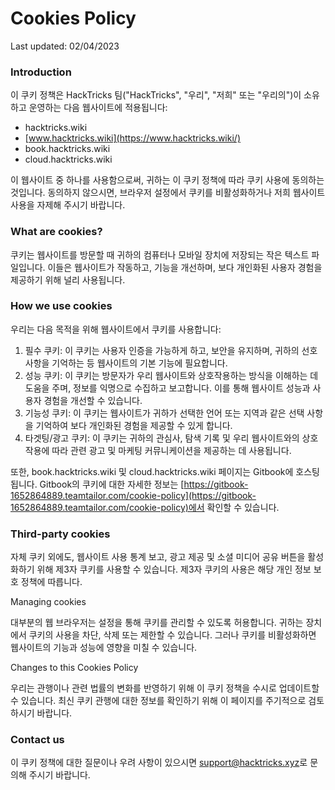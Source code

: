 # Cookies Policy

Last updated: 02/04/2023

### Introduction

이 쿠키 정책은 HackTricks 팀("HackTricks", "우리", "저희" 또는 "우리의")이 소유하고 운영하는 다음 웹사이트에 적용됩니다:

* hacktricks.wiki
* [www.hacktricks.wiki](https://www.hacktricks.wiki/)
* book.hacktricks.wiki
* cloud.hacktricks.wiki

이 웹사이트 중 하나를 사용함으로써, 귀하는 이 쿠키 정책에 따라 쿠키 사용에 동의하는 것입니다. 동의하지 않으시면, 브라우저 설정에서 쿠키를 비활성화하거나 저희 웹사이트 사용을 자제해 주시기 바랍니다.

### What are cookies?

쿠키는 웹사이트를 방문할 때 귀하의 컴퓨터나 모바일 장치에 저장되는 작은 텍스트 파일입니다. 이들은 웹사이트가 작동하고, 기능을 개선하며, 보다 개인화된 사용자 경험을 제공하기 위해 널리 사용됩니다.

### How we use cookies

우리는 다음 목적을 위해 웹사이트에서 쿠키를 사용합니다:

1. 필수 쿠키: 이 쿠키는 사용자 인증을 가능하게 하고, 보안을 유지하며, 귀하의 선호 사항을 기억하는 등 웹사이트의 기본 기능에 필요합니다.
2. 성능 쿠키: 이 쿠키는 방문자가 우리 웹사이트와 상호작용하는 방식을 이해하는 데 도움을 주며, 정보를 익명으로 수집하고 보고합니다. 이를 통해 웹사이트 성능과 사용자 경험을 개선할 수 있습니다.
3. 기능성 쿠키: 이 쿠키는 웹사이트가 귀하가 선택한 언어 또는 지역과 같은 선택 사항을 기억하여 보다 개인화된 경험을 제공할 수 있게 합니다.
4. 타겟팅/광고 쿠키: 이 쿠키는 귀하의 관심사, 탐색 기록 및 우리 웹사이트와의 상호작용에 따라 관련 광고 및 마케팅 커뮤니케이션을 제공하는 데 사용됩니다.

또한, book.hacktricks.wiki 및 cloud.hacktricks.wiki 페이지는 Gitbook에 호스팅됩니다. Gitbook의 쿠키에 대한 자세한 정보는 [https://gitbook-1652864889.teamtailor.com/cookie-policy](https://gitbook-1652864889.teamtailor.com/cookie-policy)에서 확인할 수 있습니다.

### Third-party cookies

자체 쿠키 외에도, 웹사이트 사용 통계 보고, 광고 제공 및 소셜 미디어 공유 버튼을 활성화하기 위해 제3자 쿠키를 사용할 수 있습니다. 제3자 쿠키의 사용은 해당 개인 정보 보호 정책에 따릅니다.

Managing cookies

대부분의 웹 브라우저는 설정을 통해 쿠키를 관리할 수 있도록 허용합니다. 귀하는 장치에서 쿠키의 사용을 차단, 삭제 또는 제한할 수 있습니다. 그러나 쿠키를 비활성화하면 웹사이트의 기능과 성능에 영향을 미칠 수 있습니다.

Changes to this Cookies Policy

우리는 관행이나 관련 법률의 변화를 반영하기 위해 이 쿠키 정책을 수시로 업데이트할 수 있습니다. 최신 쿠키 관행에 대한 정보를 확인하기 위해 이 페이지를 주기적으로 검토하시기 바랍니다.

### Contact us

이 쿠키 정책에 대한 질문이나 우려 사항이 있으시면 [support@hacktricks.xyz](mailto:support@hacktricks.xyz)로 문의해 주시기 바랍니다.
